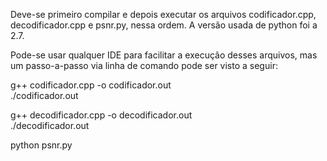 Deve-se primeiro compilar e depois executar os arquivos codificador.cpp, decodificador.cpp e psnr.py, nessa ordem. A versão usada de python foi a 2.7.

Pode-se usar qualquer IDE para facilitar a execução desses arquivos, mas um passo-a-passo via linha de comando pode ser visto a seguir:

g++ codificador.cpp -o codificador.out  
./codificador.out

g++ decodificador.cpp -o decodificador.out  
./decodificador.out

python psnr.py
